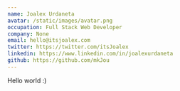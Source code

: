 ```yaml
---
name: Joalex Urdaneta
avatar: /static/images/avatar.png
occupation: Full Stack Web Developer
company: None
email: hello@itsjoalex.com
twitter: https://twitter.com/itsJoalex
linkedin: https://www.linkedin.com/in/joalexurdaneta
github: https://github.com/mkJou
---
```


Hello world :)
